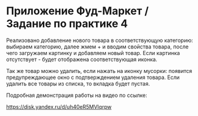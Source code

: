 # Приложение Фуд-Маркет / Задание по практике 4

Реализовано добавление нового товара в соответствующую категорию: выбираем категорию, далее жмем + и вводим свойства товара, после чего загружаем картинку и добавляем новый товар. Если картинка отсутствует - будет отображена соответствующая иконка. 

Так же товар можно удалить, если нажать на иконку мусорки: появится предупреждающее окно с подтверждением удаления товара. Если удалить все товары из списка, то вкладка будет пустая. 

Подробная демонстрация работы на видео по ссылке:

https://disk.yandex.ru/d/uh40eR5MVIqrpw
